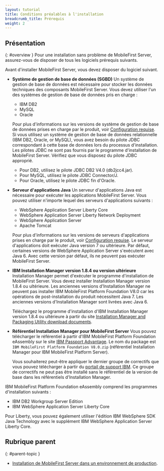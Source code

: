 ```yaml
---
layout: tutorial
title: Conditions préalables à l'installation
breadcrumb_title: Prérequis
weight: 2
---
```

<!-- NLS_CHARSET=UTF-8 -->
## Présentation
{: #overview }
Pour une installation sans problème de MobileFirst Server, assurez-vous de disposer de tous les logiciels prérequis suivants.

Avant d'installer MobileFirst Server, vous devez disposer du logiciel suivant.

* **Système de gestion de base de données (SGBD)**
  Un système de gestion de base de données est nécessaire pour stocker les données techniques des composants MobileFirst Server. Vous devez utiliser l'un des systèmes de gestion de base de données pris en charge :

  * IBM DB2
  * MySQL
  * Oracle

  Pour plus d'informations sur les versions de système de gestion de base de données prises en charge par le produit, voir [Configuration requise](https://www.ibm.com/support/knowledgecenter/SSHS8R_8.0.0/com.ibm.worklight.getstart.doc/start/r_supported_operating_systems_an.html). Si vous utilisez un système de gestion de base de données relationnelle (IBM DB2, Oracle, or MySQL), vous avez besoin du pilote JDBC correspondant à cette base de données lors du processus d'installation. Les pilotes JDBC ne sont pas fournis par le programme d'installation de MobileFirst Server. Vérifiez que vous disposez du pilote JDBC approprié.

  * Pour DB2, utilisez le pilote JDBC DB2 V4.0 (db2jcc4.jar).
  * Pour MySQL, utilisez le pilote JDBC Connector/J.
  * Pour Oracle, utilisez le pilote JDBC fin d'Oracle.

* **Serveur d'applications Java**
  Un serveur d'applications Java est nécessaire pour exécuter les applications MobileFirst Server. Vous pouvez utiliser n'importe lequel des serveurs d'applications suivants :

  * WebSphere Application Server Liberty Core
  * WebSphere Application Server Liberty Network Deployment
  * WebSphere Application Server
  * Apache Tomcat

  Pour plus d'informations sur les versions de serveurs d'applications prises en charge par le produit, voir [Configuration requise](https://www.ibm.com/support/knowledgecenter/SSHS8R_8.0.0/com.ibm.worklight.getstart.doc/start/r_supported_operating_systems_an.html). Le serveur d'applications doit exécuter Java version 7 ou ultérieure. Par défaut, certaines versions de WebSphere Application Server s'exécutent avec Java 6. Avec cette version par défaut, ils ne peuvent pas exécuter MobileFirst Server.

* **IBM Installation Manager version 1.8.4 ou version ultérieure**
  Installation Manager permet d'exécuter le programme d'installation de MobileFirst Server. Vous devez installer Installation Manager version 1.8.4 ou ultérieure. Les anciennes versions d'Installation Manager ne peuvent pas installer IBM MobileFirst Platform Foundation V8.0 car les opérations de post-installation du produit nécessitent Java 7. Les anciennes versions d'Installation Manager sont livrées avec Java 6.

  Téléchargez le programme d'installation d'IBM Installation Manager version 1.8.4 ou ultérieure à partir du site [Installation Manager and Packaging Utility download documents](http://www-01.ibm.com/support/docview.wss?uid=swg27025142).

* **Référentiel Installation Manager pour MobileFirst Server**
  Vous pouvez télécharger le référentiel à partir d'IBM MobileFirst Platform Foundation eAssembly sur le site [IBM Passport Advantage](https://www-01.ibm.com/software/passportadvantage/pao_customers.htm). Le nom du package est `IBM MobileFirst Platform Foundation V8.0.zip` (référentiel Installation Manager pour IBM MobileFirst Platform Server).

  Vous souhaiterez peut-être appliquer le dernier groupe de correctifs que vous pouvez télécharger à partir du [portail de support IBM](https://www.ibm.com/support/home/product/N651135V62596I83/IBM_MobileFirst_Platform_Foundation). Ce groupe de correctifs ne peut pas être installé sans le référentiel de la version de base dans les référentiels d'Installation Manager.

IBM MobileFirst Platform Foundation eAssembly comprend les programmes d'installation suivants :
* IBM DB2 Workgroup Server Edition
* IBM WebSphere Application Server Liberty Core

Pour Liberty, vous pouvez également utiliser l'édition IBM WebSphere SDK Java Technology avec le supplément IBM WebSphere Application Server Liberty Core.

## Rubrique parent
{: #parent-topic }

* [Installation de MobileFirst Server dans un environnement de production](../).
